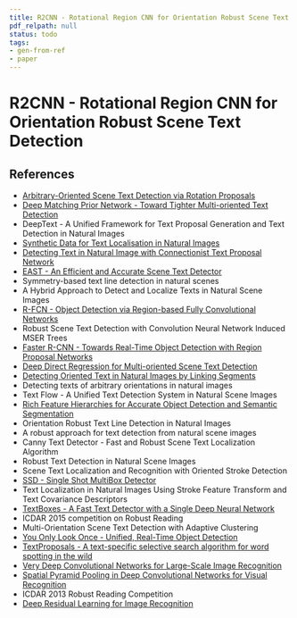 ```yaml
---
title: R2CNN - Rotational Region CNN for Orientation Robust Scene Text Detection
pdf_relpath: null
status: todo
tags:
- gen-from-ref
- paper
---
```


# R2CNN - Rotational Region CNN for Orientation Robust Scene Text Detection

## References

- [Arbitrary-Oriented Scene Text Detection via Rotation Proposals](./arbitrary-oriented-scene-text-detection-via-rotation-proposals.md)
- [Deep Matching Prior Network - Toward Tighter Multi-oriented Text Detection](./deep-matching-prior-network-toward-tighter-multi-oriented-text-detection.md)
- DeepText - A Unified Framework for Text Proposal Generation and Text Detection in Natural Images
- [Synthetic Data for Text Localisation in Natural Images](./synthetic-data-for-text-localisation-in-natural-images.md)
- [Detecting Text in Natural Image with Connectionist Text Proposal Network](./detecting-text-in-natural-image-with-connectionist-text-proposal-network.md)
- [EAST - An Efficient and Accurate Scene Text Detector](./east-an-efficient-and-accurate-scene-text-detector.md)
- Symmetry-based text line detection in natural scenes
- A Hybrid Approach to Detect and Localize Texts in Natural Scene Images
- [R-FCN - Object Detection via Region-based Fully Convolutional Networks](./r-fcn-object-detection-via-region-based-fully-convolutional-networks.md)
- Robust Scene Text Detection with Convolution Neural Network Induced MSER Trees
- [Faster R-CNN - Towards Real-Time Object Detection with Region Proposal Networks](./faster-r-cnn-towards-real-time-object-detection-with-region-proposal-networks.md)
- [Deep Direct Regression for Multi-oriented Scene Text Detection](./deep-direct-regression-for-multi-oriented-scene-text-detection.md)
- [Detecting Oriented Text in Natural Images by Linking Segments](./detecting-oriented-text-in-natural-images-by-linking-segments.md)
- Detecting texts of arbitrary orientations in natural images
- Text Flow - A Unified Text Detection System in Natural Scene Images
- [Rich Feature Hierarchies for Accurate Object Detection and Semantic Segmentation](./rich-feature-hierarchies-for-accurate-object-detection-and-semantic-segmentation.md)
- Orientation Robust Text Line Detection in Natural Images
- A robust approach for text detection from natural scene images
- Canny Text Detector - Fast and Robust Scene Text Localization Algorithm
- Robust Text Detection in Natural Scene Images
- Scene Text Localization and Recognition with Oriented Stroke Detection
- [SSD - Single Shot MultiBox Detector](./ssd-single-shot-multibox-detector.md)
- Text Localization in Natural Images Using Stroke Feature Transform and Text Covariance Descriptors
- [TextBoxes - A Fast Text Detector with a Single Deep Neural Network](./textboxes-a-fast-text-detector-with-a-single-deep-neural-network.md)
- ICDAR 2015 competition on Robust Reading
- Multi-Orientation Scene Text Detection with Adaptive Clustering
- [You Only Look Once - Unified, Real-Time Object Detection](./you-only-look-once-unified-real-time-object-detection.md)
- [TextProposals - A text-specific selective search algorithm for word spotting in the wild](./textproposals-a-text-specific-selective-search-algorithm-for-word-spotting-in-the-wild.md)
- [Very Deep Convolutional Networks for Large-Scale Image Recognition](./very-deep-convolutional-networks-for-large-scale-image-recognition.md)
- [Spatial Pyramid Pooling in Deep Convolutional Networks for Visual Recognition](./spatial-pyramid-pooling-in-deep-convolutional-networks-for-visual-recognition.md)
- ICDAR 2013 Robust Reading Competition
- [Deep Residual Learning for Image Recognition](./deep-residual-learning-for-image-recognition.md)

